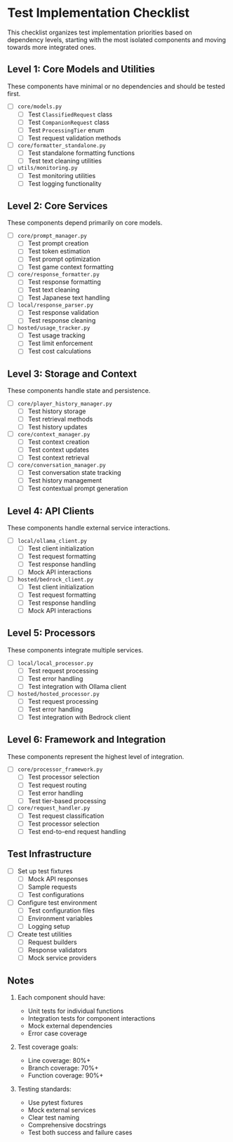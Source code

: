 # Test Implementation Checklist

This checklist organizes test implementation priorities based on dependency levels, starting with the most isolated components and moving towards more integrated ones.

## Level 1: Core Models and Utilities
These components have minimal or no dependencies and should be tested first.

- [ ] `core/models.py`
  - [ ] Test `ClassifiedRequest` class
  - [ ] Test `CompanionRequest` class
  - [ ] Test `ProcessingTier` enum
  - [ ] Test request validation methods

- [ ] `core/formatter_standalone.py`
  - [ ] Test standalone formatting functions
  - [ ] Test text cleaning utilities

- [ ] `utils/monitoring.py`
  - [ ] Test monitoring utilities
  - [ ] Test logging functionality

## Level 2: Core Services
These components depend primarily on core models.

- [ ] `core/prompt_manager.py`
  - [ ] Test prompt creation
  - [ ] Test token estimation
  - [ ] Test prompt optimization
  - [ ] Test game context formatting

- [ ] `core/response_formatter.py`
  - [ ] Test response formatting
  - [ ] Test text cleaning
  - [ ] Test Japanese text handling

- [ ] `local/response_parser.py`
  - [ ] Test response validation
  - [ ] Test response cleaning

- [ ] `hosted/usage_tracker.py`
  - [ ] Test usage tracking
  - [ ] Test limit enforcement
  - [ ] Test cost calculations

## Level 3: Storage and Context
These components handle state and persistence.

- [ ] `core/player_history_manager.py`
  - [ ] Test history storage
  - [ ] Test retrieval methods
  - [ ] Test history updates

- [ ] `core/context_manager.py`
  - [ ] Test context creation
  - [ ] Test context updates
  - [ ] Test context retrieval

- [ ] `core/conversation_manager.py`
  - [ ] Test conversation state tracking
  - [ ] Test history management
  - [ ] Test contextual prompt generation

## Level 4: API Clients
These components handle external service interactions.

- [ ] `local/ollama_client.py`
  - [ ] Test client initialization
  - [ ] Test request formatting
  - [ ] Test response handling
  - [ ] Mock API interactions

- [ ] `hosted/bedrock_client.py`
  - [ ] Test client initialization
  - [ ] Test request formatting
  - [ ] Test response handling
  - [ ] Mock API interactions

## Level 5: Processors
These components integrate multiple services.

- [ ] `local/local_processor.py`
  - [ ] Test request processing
  - [ ] Test error handling
  - [ ] Test integration with Ollama client

- [ ] `hosted/hosted_processor.py`
  - [ ] Test request processing
  - [ ] Test error handling
  - [ ] Test integration with Bedrock client

## Level 6: Framework and Integration
These components represent the highest level of integration.

- [ ] `core/processor_framework.py`
  - [ ] Test processor selection
  - [ ] Test request routing
  - [ ] Test error handling
  - [ ] Test tier-based processing

- [ ] `core/request_handler.py`
  - [ ] Test request classification
  - [ ] Test processor selection
  - [ ] Test end-to-end request handling

## Test Infrastructure

- [ ] Set up test fixtures
  - [ ] Mock API responses
  - [ ] Sample requests
  - [ ] Test configurations

- [ ] Configure test environment
  - [ ] Test configuration files
  - [ ] Environment variables
  - [ ] Logging setup

- [ ] Create test utilities
  - [ ] Request builders
  - [ ] Response validators
  - [ ] Mock service providers

## Notes

1. Each component should have:
   - Unit tests for individual functions
   - Integration tests for component interactions
   - Mock external dependencies
   - Error case coverage

2. Test coverage goals:
   - Line coverage: 80%+
   - Branch coverage: 70%+
   - Function coverage: 90%+

3. Testing standards:
   - Use pytest fixtures
   - Mock external services
   - Clear test naming
   - Comprehensive docstrings
   - Test both success and failure cases 